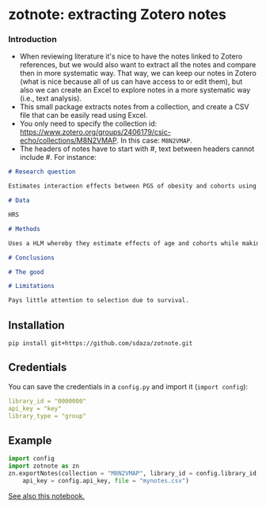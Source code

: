 # zotnote: extracting Zotero notes


### Introduction

- When reviewing literature it's nice to have the notes linked to Zotero references, but we would also want to extract all the notes and compare then in more systematic way. That way, we can keep our notes in Zotero (what is nice because all of us can have access to or edit them), but also we can create an Excel to explore notes in a more systematic way (i.e., text analysis).
- This small package extracts notes from a collection, and create a CSV file that can be easily read using Excel. 
- You only need to specify the collection id: https://www.zotero.org/groups/2406179/csic-echo/collections/M8N2VMAP. In this case: `M8N2VMAP`.
- The headers of notes have to start with #, text between headers cannot include #. For instance: 

```markdown
# Research question

Estimates interaction effects between PGS of obesity and cohorts using HRS.

# Data

HRS

# Methods

Uses a HLM whereby they estimate effects of age and cohorts while making the intercepts and slopes a function of individual factors.

# Conclusions

# The good

# Limitations

Pays little attention to selection due to survival.
```

## Installation

```
pip install git+https://github.com/sdaza/zotnote.git
```

## Credentials

You can save the credentials in a `config.py` and import it (`import config`): 

```yaml
library_id = "0000000"
api_key = "key"
library_type = "group"
```

## Example

```python
import config
import zotnote as zn
zn.exportNotes(collection = "M8N2VMAP", library_id = config.library_id, 
    api_key = config.api_key, file = "mynotes.csv")
```

[See also this notebook.](https://github.com/sdaza/zotnote/blob/main/zotero-notes.ipynb)
